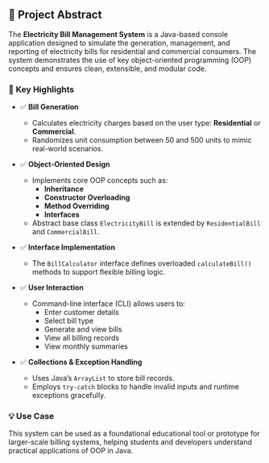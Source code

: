 ## 📄 Project Abstract

The **Electricity Bill Management System** is a Java-based console application designed to simulate the generation, management, and reporting of electricity bills for residential and commercial consumers. The system demonstrates the use of key object-oriented programming (OOP) concepts and ensures clean, extensible, and modular code.

### 🔧 Key Highlights

- ✅ **Bill Generation**
  - Calculates electricity charges based on the user type: **Residential** or **Commercial**.
  - Randomizes unit consumption between 50 and 500 units to mimic real-world scenarios.

- ✅ **Object-Oriented Design**
  - Implements core OOP concepts such as:
    - **Inheritance**
    - **Constructor Overloading**
    - **Method Overriding**
    - **Interfaces**
  - Abstract base class `ElectricityBill` is extended by `ResidentialBill` and `CommercialBill`.

- ✅ **Interface Implementation**
  - The `BillCalculator` interface defines overloaded `calculateBill()` methods to support flexible billing logic.

- ✅ **User Interaction**
  - Command-line interface (CLI) allows users to:
    - Enter customer details
    - Select bill type
    - Generate and view bills
    - View all billing records
    - View monthly summaries

- ✅ **Collections & Exception Handling**
  - Uses Java’s `ArrayList` to store bill records.
  - Employs `try-catch` blocks to handle invalid inputs and runtime exceptions gracefully.

### 💡 Use Case
This system can be used as a foundational educational tool or prototype for larger-scale billing systems, helping students and developers understand practical applications of OOP in Java.
